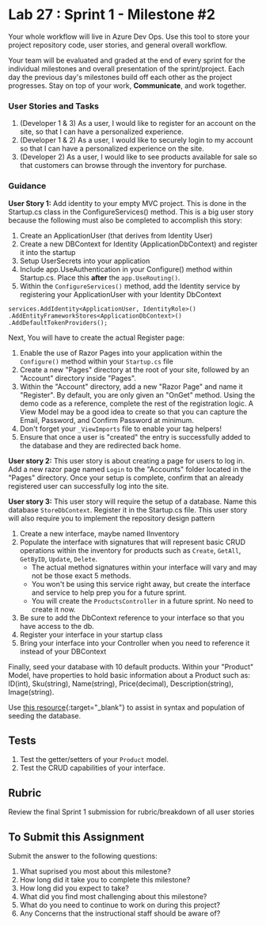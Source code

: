 # Lab 27 : Sprint 1 - Milestone #2

Your whole workflow will live in Azure Dev Ops. Use this tool to store your project repository code, user stories, and general overall workflow. 

Your team will be evaluated and graded at the end of every sprint for the individual milestones and overall presentation of the sprint/project. Each day the previous day's milestones build off each other as the project progresses. Stay on top of your work, **Communicate**, and work together.

### User Stories and Tasks

1. (Developer 1 & 3) As a user, I would like to register for an account on the site, so that I can have a personalized experience.
1. (Developer 1 & 2) As a user, I would like to securely login to my account so that I can have a personalized experience on the site.
1. (Developer 2) As a user, I would like to see products available for sale so that customers can browse through the inventory for purchase. 

### Guidance

**User Story 1:** Add identity to your empty MVC project. This is done in the Startup.cs class in the ConfigureServices() method. This is a big user story because the following must also be completed to accomplish this story:
1. Create an ApplicationUser (that derives from Identity User)
1. Create a new DBContext for Identity (ApplicationDbContext) and register it into the startup
1. Setup UserSecrets into your application
1. Include app.UseAuthentication in your Configure() method within Startup.cs. Place this **after** the `app.UseRouting()`.
1. Within the `ConfigureServices()` method, add the Identity service by registering your ApplicationUser with your Identity DbContext 

```
services.AddIdentity<ApplicationUser, IdentityRole>()
.AddEntityFrameworkStores<ApplicationDbContext>()
.AddDefaultTokenProviders();
```


Next, You will have to create the actual Register page: 

1. Enable the use of Razor Pages into your application within the `Configure()` method within your `Startup.cs` file
1. Create a new "Pages" directory at the root of your site, followed by an "Account" directory inside "Pages". 
1. Within the "Account" directory, add a new "Razor Page" and name it "Register". By default, you are only given an "OnGet" method. Using the demo code as a reference, complete the rest of the registration logic. A View Model may be a good idea to create so that you can capture the Email, Password, and Confirm Password at minimum.
1. Don't forget your `_ViewImports` file to enable your tag helpers!
1. Ensure that once a user is "created" the entry is successfully added to the database and they are redirected back home. 

**User story 2:** This user story is about creating a page for users to log in. Add a new razor page named `Login` to the "Accounts" folder located in the "Pages" directory. Once your setup is complete, confirm that an already registered user can successfully log into the site.  

**User story 3:** This user story will require the setup of a database. Name this database `StoreDbContext`. Register it in the Startup.cs file. This user story will also require you to implement the repository design pattern
1. Create a new interface, maybe named IInventory  
2. Populate the interface with signatures that will represent basic CRUD operations within the inventory for products such as `Create`, `GetAll`, `GetByID`, `Update`, `Delete`.
	- The actual method signatures within your interface will vary and may not be those exact 5 methods.
	- You won't be using this service right away, but create the interface and service to help prep you for a future sprint.
    - You will create the `ProductsController` in a future sprint. No need to create it now.
3. Be sure to add the DbContext reference to your interface so that you have access to the db.
4. Register your interface in your startup class
5. Bring your interface into your Controller when you need to reference it instead of your DBContext

Finally, seed your database with 10 default products. Within your "Product" Model, have properties to hold basic information about a Product such as: ID(int), Sku(string), Name(string), Price(decimal), Description(string), Image(string).

Use [this resource](https://docs.microsoft.com/en-us/ef/core/modeling/data-seeding){:target="_blank"} to assist in syntax and population of seeding the database.
 

## Tests

1. Test the getter/setters of your `Product` model.
1. Test the CRUD capabilities of your interface. 

## Rubric

Review the final Sprint 1 submission for rubric/breakdown of all user stories

## To Submit this Assignment

Submit the answer to the following questions:
1. What suprised you most about this milestone?
1. How long did it take you to complete this milestone?
1. How long did you expect to take?
1. What did you find most challenging about this milestone?
1. What do you need to continue to work on during this project?
1. Any Concerns that the instructional staff should be aware of?
